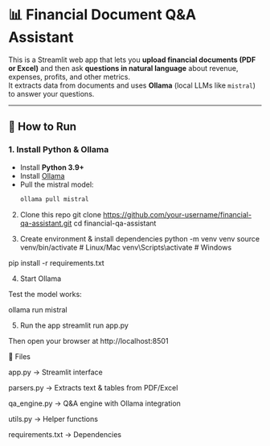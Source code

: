 # 📊 Financial Document Q&A Assistant

This is a Streamlit web app that lets you **upload financial documents (PDF or Excel)** and then ask **questions in natural language** about revenue, expenses, profits, and other metrics.  
It extracts data from documents and uses **Ollama** (local LLMs like `mistral`) to answer your questions.

---

## 🚀 How to Run

### 1. Install Python & Ollama
- Install **Python 3.9+**  
- Install [Ollama](https://ollama.ai/)  
- Pull the mistral model:
  ```bash
  ollama pull mistral

2. Clone this repo
git clone https://github.com/your-username/financial-qa-assistant.git
cd financial-qa-assistant

3. Create environment & install dependencies
python -m venv venv
source venv/bin/activate   # Linux/Mac
venv\Scripts\activate      # Windows

pip install -r requirements.txt

4. Start Ollama

Test the model works:

ollama run mistral

5. Run the app
streamlit run app.py


Then open your browser at http://localhost:8501

📂 Files

app.py → Streamlit interface

parsers.py → Extracts text & tables from PDF/Excel

qa_engine.py → Q&A engine with Ollama integration

utils.py → Helper functions

requirements.txt → Dependencies
